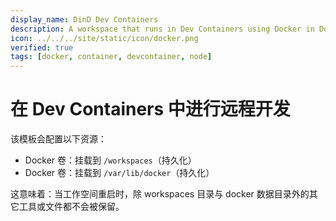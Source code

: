 ```yaml
---
display_name: DinD Dev Containers
description: A workspace that runs in Dev Containers using Docker in Docker.
icon: ../../../site/static/icon/docker.png
verified: true  
tags: [docker, container, devcontainer, node]  
---
```


# 在 Dev Containers 中进行远程开发

该模板会配置以下资源：

- Docker 卷：挂载到 `/workspaces`（持久化）
- Docker 卷：挂载到 `/var/lib/docker`（持久化）

这意味着：当工作空间重启时，除 workspaces 目录与 docker 数据目录外的其它工具或文件都不会被保留。
